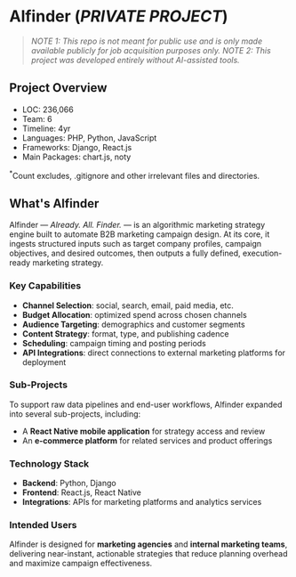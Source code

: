 # Alfinder (_PRIVATE PROJECT_)

> _NOTE 1: This repo is not meant for public use and is only made available publicly for job acquisition purposes only._
> _NOTE 2: This project was developed entirely without AI-assisted tools._

**Project Overview**
---
- LOC: 236,066
- Team: 6
- Timeline: 4yr
- Languages: PHP, Python, JavaScript
- Frameworks: Django, React.js
- Main Packages: chart.js, noty

<sup>*</sup>Count excludes, .gitignore and other irrelevant files and directories.

**What's Alfinder**
---

Alfinder — *Already. All. Finder.* — is an algorithmic marketing strategy engine built to automate B2B marketing campaign design. At its core, it ingests structured inputs such as target company profiles, campaign objectives, and desired outcomes, then outputs a fully defined, execution-ready marketing strategy.  

### Key Capabilities
- **Channel Selection**: social, search, email, paid media, etc.  
- **Budget Allocation**: optimized spend across chosen channels  
- **Audience Targeting**: demographics and customer segments  
- **Content Strategy**: format, type, and publishing cadence  
- **Scheduling**: campaign timing and posting periods  
- **API Integrations**: direct connections to external marketing platforms for deployment  

### Sub-Projects
To support raw data pipelines and end-user workflows, Alfinder expanded into several sub-projects, including:  
- A **React Native mobile application** for strategy access and review  
- An **e-commerce platform** for related services and product offerings  

### Technology Stack
- **Backend**: Python, Django  
- **Frontend**: React.js, React Native  
- **Integrations**: APIs for marketing platforms and analytics services  

### Intended Users
Alfinder is designed for **marketing agencies** and **internal marketing teams**, delivering near-instant, actionable strategies that reduce planning overhead and maximize campaign effectiveness.
